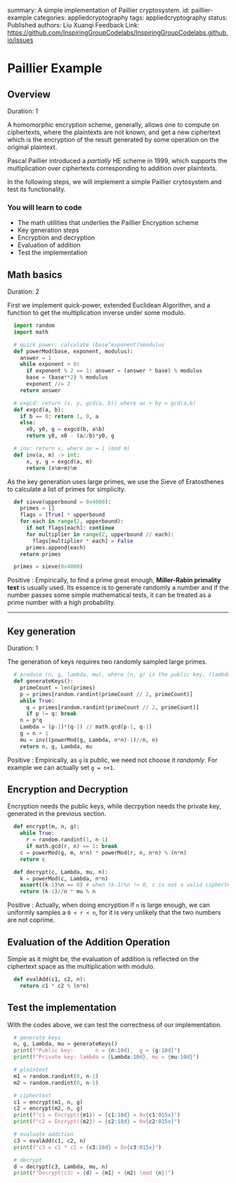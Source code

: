 summary: A simple implementation of Paillier cryptosystem.
id: paillier-example
categories:   appliedcryptography
tags:   appliedcryptography
status: Published
authors:   Liu Xuanqi
Feedback Link:   https://github.com/InspiringGroupCodelabs/InspiringGroupCodelabs.github.io/issues

# Paillier Example

<!-- ------------------------ -->
## Overview 
Duration: 1

A homomorphic encryption scheme, generally, allows one to compute on ciphertexts, where the plaintexts are not known, and get a new ciphertext which is the encryption of the result generated by some operation on the original plaintext.

Pascal Paillier introduced a *partially* HE scheme in 1999, which supports the multiplication over ciphertexts corresponding to addition over plaintexts.

In the following steps, we will implement a simple Paillier crytosystem and test its functionality.

### You will learn to code

- The math utilities that underlies the Paillier Encryption scheme
- Key generation steps
- Encryption and decryption
- Evaluation of addition
- Test the implementation

<!-- ------------------------ -->
## Math basics
Duration: 2

First we implement quick-power, extended Euclidean Algorithm, and a function to get the multiplication inverse under some modulo. 

```python
  import random
  import math

  # quick power: calculate (base^exponent)%modulus
  def powerMod(base, exponent, modulus):
    answer = 1
    while exponent > 0:
      if exponent % 2 == 1: answer = (answer * base) % modulus
      base = (base**2) % modulus
      exponent //= 2
    return answer

  # exgcd: return (x, y, gcd(a, b)) where ax + by = gcd(a,b)
  def exgcd(a, b):
    if b == 0: return 1, 0, a
    else:
      x0, y0, g = exgcd(b, a%b)
      return y0, x0 - (a//b)*y0, g

  # inv: return x, where ax = 1 (mod m)
  def inv(a, m) -> int:
      x, y, g = exgcd(a, m)
      return (x%m+m)%m
```

As the key generation uses large primes, we use the Sieve of Eratosthenes to calculate a list of primes for simplicity. 

```python
  def sieve(upperbound = 0x4000):
    primes = []
    flags = [True] * upperbound
    for each in range(2, upperbound):
      if not flags[each]: continue
      for multiplier in range(2, upperbound // each):
        flags[multiplier * each] = False
      primes.append(each)
    return primes

  primes = sieve(0x4000)
```

Positive
: Empirically, to find a prime great enough, **Miller-Rabin primality test** is usually used. Its essence is to generate randomly a number and if the number passes some simple mathematical tests, it can be treated as a prime number with a high probability. 

---------------------------------------

<!-- ------------------------ -->
## Key generation
Duration: 1

The generation of keys requires two randomly sampled large primes.

```python
  # produce (n, g, lambda, mu), where (n, g) is the public key, (lambda, mu) is the private key
  def generateKeys():
    primeCount = len(primes)
    p = primes[random.randint(primeCount // 2, primeCount)]
    while True:
      q = primes[random.randint(primeCount // 2, primeCount)]
      if p != q: break
    n = p*q
    Lambda = (p-1)*(q-1) // math.gcd(p-1, q-1)
    g = n + 1
    mu = inv((powerMod(g, Lambda, n*n)-1)//n, n)
    return n, g, Lambda, mu
```

Positive
: Empirically, as `g` is public, we need not choose it *randomly*. For example we can actually set `g = n+1`.

<!-- ------------------------ -->
## Encryption and Decryption

Encryption needs the public keys, while decrpytion needs the private key, generated in the previous section.

```python
  def encrypt(m, n, g):
    while True:
      r = random.randint(1, n-1)
      if math.gcd(r, n) == 1: break
    c = powerMod(g, m, n*n) * powerMod(r, n, n*n) % (n*n)
    return c

  def decrypt(c, Lambda, mu, n):
    k = powerMod(c, Lambda, n*n)
    assert((k-1)%n == 0) # when (k-1)%n != 0, c is not a valid ciphertext.
    return (k-1)//n * mu % n  
```

Positive
: Actually, when doing encryption if `n` is large enough, we can uniformly samples a `0 < r < n`, for it is very unlikely that the two numbers are not coprime.

<!-- ------------------------ -->
## Evaluation of the Addition Operation

Simple as it might be, the evaluation of addition is reflected on the ciphertext space as the multiplication with modulo.

```python
  def evalAdd(c1, c2, n):
    return c1 * c2 % (n*n)
```

<!-- ------------------------ -->
## Test the implementation

With the codes above, we can test the correctness of our implementation.

```python
  # generate keys
  n, g, Lambda, mu = generateKeys()
  print(f"Public key:       n = {n:10d},  g = {g:10d}")
  print(f"Private key: lambda = {Lambda:10d}, mu = {mu:10d}")

  # plaintext
  m1 = random.randint(0, n-1)
  m2 = random.randint(0, n-1)

  # ciphertext
  c1 = encrypt(m1, n, g)
  c2 = encrypt(m2, n, g)
  print(f"c1 = Encrypt({m1}) = {c1:18d} = 0x{c1:015x}")
  print(f"c2 = Encrypt({m2}) = {c2:18d} = 0x{c2:015x}")

  # evaluate addition
  c3 = evalAdd(c1, c2, n)
  print(f"c3 = c1 * c2 = {c3:18d} = 0x{c3:015x}")

  # decrypt
  d = decrypt(c3, Lambda, mu, n)
  print(f"Decrypt(c3) = {d} = {m1} + {m2} (mod {n})")
```
